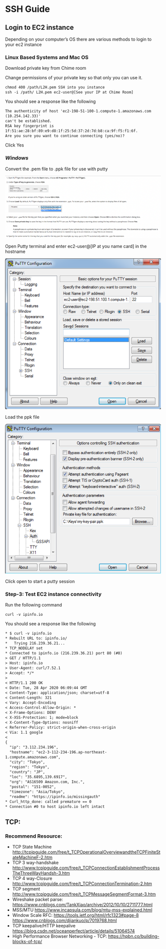 
# SSH Guide

## Login to EC2 instance 
Depending on your computer’s OS there are various methods to login to your ec2 instance 

###   Linux Based Systems and Mac OS
Download private key from Chime room

Change permissions of your private key so that only you can use it. 
```
chmod 400 /path/L2H.pem SSH into you instance 
ssh -i /path/ L2H.pem ec2-user@[See your IP at Chime Room] 
```

You should see a response like the following 
```
The authenticity of host 'ec2-198-51-100-1.compute-1.amazonaws.com (10.254.142.33)'
can't be established.
RSA key fingerprint is 1f:51:ae:28:bf:89:e9:d8:1f:25:5d:37:2d:7d:b8:ca:9f:f5:f1:6f. 
Are you sure you want to continue connecting (yes/no)? 
```
Click Yes 

### *Windows* 

Convert the .pem file to .ppk file for use with putty 

![](https://github.com/kyokoshome/aws-networking-masterclass/blob/master/img/win1.png)

Open Putty terminal and enter ec2-user@[IP at you name card] in the hostname 

![](https://github.com/kyokoshome/aws-networking-masterclass/blob/master/img/win2.png)

Load the ppk file 

![](https://github.com/kyokoshome/aws-networking-masterclass/blob/master/img/win3.png)

Click open to start a putty session 


### Step-3: Test EC2 instance connectivity
Run the following command  

```
curl -v ipinfo.io
```

You should see a response like the following
```
* $ curl -v ipinfo.io
* Rebuilt URL to: ipinfo.io/
*   Trying 216.239.36.21...
* TCP_NODELAY set
* Connected to ipinfo.io (216.239.36.21) port 80 (#0)
> GET / HTTP/1.1
> Host: ipinfo.io
> User-Agent: curl/7.52.1
> Accept: */*
>
< HTTP/1.1 200 OK
< Date: Tue, 28 Apr 2020 06:09:44 GMT
< Content-Type: application/json; charset=utf-8
< Content-Length: 321
< Vary: Accept-Encoding
< Access-Control-Allow-Origin: *
< X-Frame-Options: DENY
< X-XSS-Protection: 1; mode=block
< X-Content-Type-Options: nosniff
< Referrer-Policy: strict-origin-when-cross-origin
< Via: 1.1 google
<
{
  "ip": "3.112.234.196",
  "hostname": "ec2-3-112-234-196.ap-northeast-1.compute.amazonaws.com",
  "city": "Tokyo",
  "region": "Tokyo",
  "country": "JP",
  "loc": "35.6895,139.6917",
  "org": "AS16509 Amazon.com, Inc.",
  "postal": "151-0052",
  "timezone": "Asia/Tokyo",
  "readme": "https://ipinfo.io/missingauth"
* Curl_http_done: called premature == 0
* Connection #0 to host ipinfo.io left intact
```


## TCP:

### Recommend Resource:
* TCP State Machine 
http://tcpipguide.com/free/t_TCPOperationalOverviewandtheTCPFiniteStateMachineF-2.htm
* TCP 3 way-handshake
http://www.tcpipguide.com/free/t_TCPConnectionEstablishmentProcessTheThreeWayHandsh-3.htm
* TCP 4 way-Closure
http://www.tcpipguide.com/free/t_TCPConnectionTermination-2.htm
* TCP segment
http://www.tcpipguide.com/free/t_TCPMessageSegmentFormat-3.htm
* Wireshake packet parse:
https://www.cnblogs.com/TankXiao/archive/2012/10/10/2711777.html
* MSS/MTU
https://www.incapsula.com/blog/mtu-mss-explained.html
* Window Scale
RFC:
https://tools.ietf.org/html/rfc1323#page-8
https://www.cnblogs.com/djiankuo/p/7019768.html
* TCP keepalive/HTTP keepalive
https://blog.csdn.net/oceanperfect/article/details/51064574
*  High Performance Browser Networking - TCP:
https://hpbn.co/building-blocks-of-tcp/



